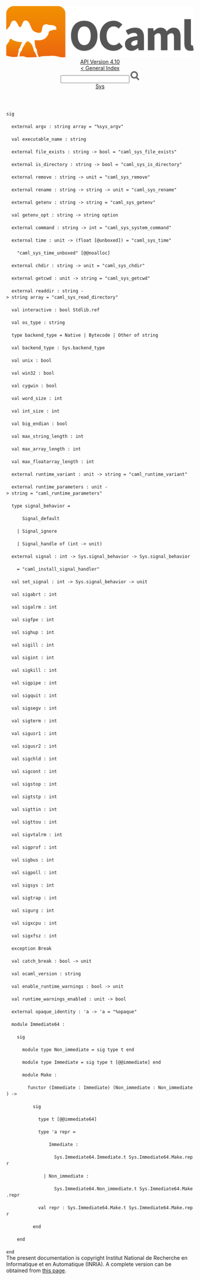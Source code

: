 <!-- ((! set title API !)) ((! set documentation !)) ((! set api !)) ((! set nobreadcrumb !)) -->
<div class="api"><header><nav class="toc brand"><a class="brand" href="https://ocaml.org/"><img src="colour-logo-gray.svg" class="svg" alt="OCaml"></a></nav><nav class="toc"><div class="toc_version"><a href="/docs" id="version-select">API Version 4.10</a></div><a href="index.html">&lt; General Index</a><div class="api_search"><input type="text" name="apisearch" id="api_search" oninput="mySearch(false);" onkeypress="this.oninput();" onclick="this.oninput();" onpaste="this.oninput();">
<img src="search_icon.svg" alt="Search" class="svg" onclick="mySearch(false)"></div>
<div id="search_results"></div><div class="toc_title"><a href="Sys.html">Sys</a></div><ul></ul></nav></header>
<code class="code"><span class="keyword">sig</span><br>
&nbsp;&nbsp;<span class="keyword">external</span>&nbsp;argv&nbsp;:&nbsp;string&nbsp;array&nbsp;=&nbsp;<span class="string">"%sys_argv"</span><br>
&nbsp;&nbsp;<span class="keyword">val</span>&nbsp;executable_name&nbsp;:&nbsp;string<br>
&nbsp;&nbsp;<span class="keyword">external</span>&nbsp;file_exists&nbsp;:&nbsp;string&nbsp;<span class="keywordsign">-&gt;</span>&nbsp;bool&nbsp;=&nbsp;<span class="string">"caml_sys_file_exists"</span><br>
&nbsp;&nbsp;<span class="keyword">external</span>&nbsp;is_directory&nbsp;:&nbsp;string&nbsp;<span class="keywordsign">-&gt;</span>&nbsp;bool&nbsp;=&nbsp;<span class="string">"caml_sys_is_directory"</span><br>
&nbsp;&nbsp;<span class="keyword">external</span>&nbsp;remove&nbsp;:&nbsp;string&nbsp;<span class="keywordsign">-&gt;</span>&nbsp;unit&nbsp;=&nbsp;<span class="string">"caml_sys_remove"</span><br>
&nbsp;&nbsp;<span class="keyword">external</span>&nbsp;rename&nbsp;:&nbsp;string&nbsp;<span class="keywordsign">-&gt;</span>&nbsp;string&nbsp;<span class="keywordsign">-&gt;</span>&nbsp;unit&nbsp;=&nbsp;<span class="string">"caml_sys_rename"</span><br>
&nbsp;&nbsp;<span class="keyword">external</span>&nbsp;getenv&nbsp;:&nbsp;string&nbsp;<span class="keywordsign">-&gt;</span>&nbsp;string&nbsp;=&nbsp;<span class="string">"caml_sys_getenv"</span><br>
&nbsp;&nbsp;<span class="keyword">val</span>&nbsp;getenv_opt&nbsp;:&nbsp;string&nbsp;<span class="keywordsign">-&gt;</span>&nbsp;string&nbsp;option<br>
&nbsp;&nbsp;<span class="keyword">external</span>&nbsp;command&nbsp;:&nbsp;string&nbsp;<span class="keywordsign">-&gt;</span>&nbsp;int&nbsp;=&nbsp;<span class="string">"caml_sys_system_command"</span><br>
&nbsp;&nbsp;<span class="keyword">external</span>&nbsp;time&nbsp;:&nbsp;unit&nbsp;<span class="keywordsign">-&gt;</span>&nbsp;(float&nbsp;[@unboxed])&nbsp;=&nbsp;<span class="string">"caml_sys_time"</span><br>
&nbsp;&nbsp;&nbsp;&nbsp;<span class="string">"caml_sys_time_unboxed"</span>&nbsp;[@@noalloc]<br>
&nbsp;&nbsp;<span class="keyword">external</span>&nbsp;chdir&nbsp;:&nbsp;string&nbsp;<span class="keywordsign">-&gt;</span>&nbsp;unit&nbsp;=&nbsp;<span class="string">"caml_sys_chdir"</span><br>
&nbsp;&nbsp;<span class="keyword">external</span>&nbsp;getcwd&nbsp;:&nbsp;unit&nbsp;<span class="keywordsign">-&gt;</span>&nbsp;string&nbsp;=&nbsp;<span class="string">"caml_sys_getcwd"</span><br>
&nbsp;&nbsp;<span class="keyword">external</span>&nbsp;readdir&nbsp;:&nbsp;string&nbsp;<span class="keywordsign">-&gt;</span>&nbsp;string&nbsp;array&nbsp;=&nbsp;<span class="string">"caml_sys_read_directory"</span><br>
&nbsp;&nbsp;<span class="keyword">val</span>&nbsp;interactive&nbsp;:&nbsp;bool&nbsp;<span class="constructor">Stdlib</span>.ref<br>
&nbsp;&nbsp;<span class="keyword">val</span>&nbsp;os_type&nbsp;:&nbsp;string<br>
&nbsp;&nbsp;<span class="keyword">type</span>&nbsp;backend_type&nbsp;=&nbsp;<span class="constructor">Native</span>&nbsp;<span class="keywordsign">|</span>&nbsp;<span class="constructor">Bytecode</span>&nbsp;<span class="keywordsign">|</span>&nbsp;<span class="constructor">Other</span>&nbsp;<span class="keyword">of</span>&nbsp;string<br>
&nbsp;&nbsp;<span class="keyword">val</span>&nbsp;backend_type&nbsp;:&nbsp;<span class="constructor">Sys</span>.backend_type<br>
&nbsp;&nbsp;<span class="keyword">val</span>&nbsp;unix&nbsp;:&nbsp;bool<br>
&nbsp;&nbsp;<span class="keyword">val</span>&nbsp;win32&nbsp;:&nbsp;bool<br>
&nbsp;&nbsp;<span class="keyword">val</span>&nbsp;cygwin&nbsp;:&nbsp;bool<br>
&nbsp;&nbsp;<span class="keyword">val</span>&nbsp;word_size&nbsp;:&nbsp;int<br>
&nbsp;&nbsp;<span class="keyword">val</span>&nbsp;int_size&nbsp;:&nbsp;int<br>
&nbsp;&nbsp;<span class="keyword">val</span>&nbsp;big_endian&nbsp;:&nbsp;bool<br>
&nbsp;&nbsp;<span class="keyword">val</span>&nbsp;max_string_length&nbsp;:&nbsp;int<br>
&nbsp;&nbsp;<span class="keyword">val</span>&nbsp;max_array_length&nbsp;:&nbsp;int<br>
&nbsp;&nbsp;<span class="keyword">val</span>&nbsp;max_floatarray_length&nbsp;:&nbsp;int<br>
&nbsp;&nbsp;<span class="keyword">external</span>&nbsp;runtime_variant&nbsp;:&nbsp;unit&nbsp;<span class="keywordsign">-&gt;</span>&nbsp;string&nbsp;=&nbsp;<span class="string">"caml_runtime_variant"</span><br>
&nbsp;&nbsp;<span class="keyword">external</span>&nbsp;runtime_parameters&nbsp;:&nbsp;unit&nbsp;<span class="keywordsign">-&gt;</span>&nbsp;string&nbsp;=&nbsp;<span class="string">"caml_runtime_parameters"</span><br>
&nbsp;&nbsp;<span class="keyword">type</span>&nbsp;signal_behavior&nbsp;=<br>
&nbsp;&nbsp;&nbsp;&nbsp;&nbsp;&nbsp;<span class="constructor">Signal_default</span><br>
&nbsp;&nbsp;&nbsp;&nbsp;<span class="keywordsign">|</span>&nbsp;<span class="constructor">Signal_ignore</span><br>
&nbsp;&nbsp;&nbsp;&nbsp;<span class="keywordsign">|</span>&nbsp;<span class="constructor">Signal_handle</span>&nbsp;<span class="keyword">of</span>&nbsp;(int&nbsp;<span class="keywordsign">-&gt;</span>&nbsp;unit)<br>
&nbsp;&nbsp;<span class="keyword">external</span>&nbsp;signal&nbsp;:&nbsp;int&nbsp;<span class="keywordsign">-&gt;</span>&nbsp;<span class="constructor">Sys</span>.signal_behavior&nbsp;<span class="keywordsign">-&gt;</span>&nbsp;<span class="constructor">Sys</span>.signal_behavior<br>
&nbsp;&nbsp;&nbsp;&nbsp;=&nbsp;<span class="string">"caml_install_signal_handler"</span><br>
&nbsp;&nbsp;<span class="keyword">val</span>&nbsp;set_signal&nbsp;:&nbsp;int&nbsp;<span class="keywordsign">-&gt;</span>&nbsp;<span class="constructor">Sys</span>.signal_behavior&nbsp;<span class="keywordsign">-&gt;</span>&nbsp;unit<br>
&nbsp;&nbsp;<span class="keyword">val</span>&nbsp;sigabrt&nbsp;:&nbsp;int<br>
&nbsp;&nbsp;<span class="keyword">val</span>&nbsp;sigalrm&nbsp;:&nbsp;int<br>
&nbsp;&nbsp;<span class="keyword">val</span>&nbsp;sigfpe&nbsp;:&nbsp;int<br>
&nbsp;&nbsp;<span class="keyword">val</span>&nbsp;sighup&nbsp;:&nbsp;int<br>
&nbsp;&nbsp;<span class="keyword">val</span>&nbsp;sigill&nbsp;:&nbsp;int<br>
&nbsp;&nbsp;<span class="keyword">val</span>&nbsp;sigint&nbsp;:&nbsp;int<br>
&nbsp;&nbsp;<span class="keyword">val</span>&nbsp;sigkill&nbsp;:&nbsp;int<br>
&nbsp;&nbsp;<span class="keyword">val</span>&nbsp;sigpipe&nbsp;:&nbsp;int<br>
&nbsp;&nbsp;<span class="keyword">val</span>&nbsp;sigquit&nbsp;:&nbsp;int<br>
&nbsp;&nbsp;<span class="keyword">val</span>&nbsp;sigsegv&nbsp;:&nbsp;int<br>
&nbsp;&nbsp;<span class="keyword">val</span>&nbsp;sigterm&nbsp;:&nbsp;int<br>
&nbsp;&nbsp;<span class="keyword">val</span>&nbsp;sigusr1&nbsp;:&nbsp;int<br>
&nbsp;&nbsp;<span class="keyword">val</span>&nbsp;sigusr2&nbsp;:&nbsp;int<br>
&nbsp;&nbsp;<span class="keyword">val</span>&nbsp;sigchld&nbsp;:&nbsp;int<br>
&nbsp;&nbsp;<span class="keyword">val</span>&nbsp;sigcont&nbsp;:&nbsp;int<br>
&nbsp;&nbsp;<span class="keyword">val</span>&nbsp;sigstop&nbsp;:&nbsp;int<br>
&nbsp;&nbsp;<span class="keyword">val</span>&nbsp;sigtstp&nbsp;:&nbsp;int<br>
&nbsp;&nbsp;<span class="keyword">val</span>&nbsp;sigttin&nbsp;:&nbsp;int<br>
&nbsp;&nbsp;<span class="keyword">val</span>&nbsp;sigttou&nbsp;:&nbsp;int<br>
&nbsp;&nbsp;<span class="keyword">val</span>&nbsp;sigvtalrm&nbsp;:&nbsp;int<br>
&nbsp;&nbsp;<span class="keyword">val</span>&nbsp;sigprof&nbsp;:&nbsp;int<br>
&nbsp;&nbsp;<span class="keyword">val</span>&nbsp;sigbus&nbsp;:&nbsp;int<br>
&nbsp;&nbsp;<span class="keyword">val</span>&nbsp;sigpoll&nbsp;:&nbsp;int<br>
&nbsp;&nbsp;<span class="keyword">val</span>&nbsp;sigsys&nbsp;:&nbsp;int<br>
&nbsp;&nbsp;<span class="keyword">val</span>&nbsp;sigtrap&nbsp;:&nbsp;int<br>
&nbsp;&nbsp;<span class="keyword">val</span>&nbsp;sigurg&nbsp;:&nbsp;int<br>
&nbsp;&nbsp;<span class="keyword">val</span>&nbsp;sigxcpu&nbsp;:&nbsp;int<br>
&nbsp;&nbsp;<span class="keyword">val</span>&nbsp;sigxfsz&nbsp;:&nbsp;int<br>
&nbsp;&nbsp;<span class="keyword">exception</span>&nbsp;<span class="constructor">Break</span><br>
&nbsp;&nbsp;<span class="keyword">val</span>&nbsp;catch_break&nbsp;:&nbsp;bool&nbsp;<span class="keywordsign">-&gt;</span>&nbsp;unit<br>
&nbsp;&nbsp;<span class="keyword">val</span>&nbsp;ocaml_version&nbsp;:&nbsp;string<br>
&nbsp;&nbsp;<span class="keyword">val</span>&nbsp;enable_runtime_warnings&nbsp;:&nbsp;bool&nbsp;<span class="keywordsign">-&gt;</span>&nbsp;unit<br>
&nbsp;&nbsp;<span class="keyword">val</span>&nbsp;runtime_warnings_enabled&nbsp;:&nbsp;unit&nbsp;<span class="keywordsign">-&gt;</span>&nbsp;bool<br>
&nbsp;&nbsp;<span class="keyword">external</span>&nbsp;opaque_identity&nbsp;:&nbsp;<span class="keywordsign">'</span>a&nbsp;<span class="keywordsign">-&gt;</span>&nbsp;<span class="keywordsign">'</span>a&nbsp;=&nbsp;<span class="string">"%opaque"</span><br>
&nbsp;&nbsp;<span class="keyword">module</span>&nbsp;<span class="constructor">Immediate64</span>&nbsp;:<br>
&nbsp;&nbsp;&nbsp;&nbsp;<span class="keyword">sig</span><br>
&nbsp;&nbsp;&nbsp;&nbsp;&nbsp;&nbsp;<span class="keyword">module</span>&nbsp;<span class="keyword">type</span>&nbsp;<span class="constructor">Non_immediate</span>&nbsp;=&nbsp;<span class="keyword">sig</span>&nbsp;<span class="keyword">type</span>&nbsp;t&nbsp;<span class="keyword">end</span><br>
&nbsp;&nbsp;&nbsp;&nbsp;&nbsp;&nbsp;<span class="keyword">module</span>&nbsp;<span class="keyword">type</span>&nbsp;<span class="constructor">Immediate</span>&nbsp;=&nbsp;<span class="keyword">sig</span>&nbsp;<span class="keyword">type</span>&nbsp;t&nbsp;[@@immediate]&nbsp;<span class="keyword">end</span><br>
&nbsp;&nbsp;&nbsp;&nbsp;&nbsp;&nbsp;<span class="keyword">module</span>&nbsp;<span class="constructor">Make</span>&nbsp;:<br>
&nbsp;&nbsp;&nbsp;&nbsp;&nbsp;&nbsp;&nbsp;&nbsp;<span class="keyword">functor</span>&nbsp;(<span class="constructor">Immediate</span>&nbsp;:&nbsp;<span class="constructor">Immediate</span>)&nbsp;(<span class="constructor">Non_immediate</span>&nbsp;:&nbsp;<span class="constructor">Non_immediate</span>)&nbsp;<span class="keywordsign">-&gt;</span><br>
&nbsp;&nbsp;&nbsp;&nbsp;&nbsp;&nbsp;&nbsp;&nbsp;&nbsp;&nbsp;<span class="keyword">sig</span><br>
&nbsp;&nbsp;&nbsp;&nbsp;&nbsp;&nbsp;&nbsp;&nbsp;&nbsp;&nbsp;&nbsp;&nbsp;<span class="keyword">type</span>&nbsp;t&nbsp;[@@immediate64]<br>
&nbsp;&nbsp;&nbsp;&nbsp;&nbsp;&nbsp;&nbsp;&nbsp;&nbsp;&nbsp;&nbsp;&nbsp;<span class="keyword">type</span>&nbsp;<span class="keywordsign">'</span>a&nbsp;repr&nbsp;=<br>
&nbsp;&nbsp;&nbsp;&nbsp;&nbsp;&nbsp;&nbsp;&nbsp;&nbsp;&nbsp;&nbsp;&nbsp;&nbsp;&nbsp;&nbsp;&nbsp;<span class="constructor">Immediate</span>&nbsp;:<br>
&nbsp;&nbsp;&nbsp;&nbsp;&nbsp;&nbsp;&nbsp;&nbsp;&nbsp;&nbsp;&nbsp;&nbsp;&nbsp;&nbsp;&nbsp;&nbsp;&nbsp;&nbsp;<span class="constructor">Sys</span>.<span class="constructor">Immediate64</span>.<span class="constructor">Immediate</span>.t&nbsp;<span class="constructor">Sys</span>.<span class="constructor">Immediate64</span>.<span class="constructor">Make</span>.repr<br>
&nbsp;&nbsp;&nbsp;&nbsp;&nbsp;&nbsp;&nbsp;&nbsp;&nbsp;&nbsp;&nbsp;&nbsp;&nbsp;&nbsp;<span class="keywordsign">|</span>&nbsp;<span class="constructor">Non_immediate</span>&nbsp;:<br>
&nbsp;&nbsp;&nbsp;&nbsp;&nbsp;&nbsp;&nbsp;&nbsp;&nbsp;&nbsp;&nbsp;&nbsp;&nbsp;&nbsp;&nbsp;&nbsp;&nbsp;&nbsp;<span class="constructor">Sys</span>.<span class="constructor">Immediate64</span>.<span class="constructor">Non_immediate</span>.t&nbsp;<span class="constructor">Sys</span>.<span class="constructor">Immediate64</span>.<span class="constructor">Make</span>.repr<br>
&nbsp;&nbsp;&nbsp;&nbsp;&nbsp;&nbsp;&nbsp;&nbsp;&nbsp;&nbsp;&nbsp;&nbsp;<span class="keyword">val</span>&nbsp;repr&nbsp;:&nbsp;<span class="constructor">Sys</span>.<span class="constructor">Immediate64</span>.<span class="constructor">Make</span>.t&nbsp;<span class="constructor">Sys</span>.<span class="constructor">Immediate64</span>.<span class="constructor">Make</span>.repr<br>
&nbsp;&nbsp;&nbsp;&nbsp;&nbsp;&nbsp;&nbsp;&nbsp;&nbsp;&nbsp;<span class="keyword">end</span><br>
&nbsp;&nbsp;&nbsp;&nbsp;<span class="keyword">end</span><br>
<span class="keyword">end</span></code>
<div class="copyright">The present documentation is copyright Institut National de Recherche en Informatique et en Automatique (INRIA). A complete version can be obtained from <a href="http://caml.inria.fr/pub/docs/manual-ocaml/">this page</a>.</div></div>